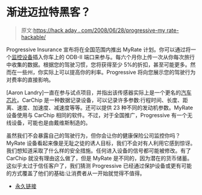 # 渐进迈拉特黑客？

> 原文:[https://hack aday . com/2008/06/28/progressive-my rate-hackable/](https://hackaday.com/2008/06/28/progressive-myrate-hackable/)

Progressive Insurance 宣布将在全国范围内推出 MyRate 计划。你可以通过将一个[监控设备](http://auto.progressive.com/progressive-car-insurance/myrate-device.aspx)插入你车上的 ODB-II 端口来参与。每六个月你上传一次从你每次旅行中收集的数据。根据您的驾驶习惯，您将获得至少 5%的折扣，甚至可能更多。然而在一些州，你实际上可以提高你的利率。Progressive 将向您展示您的驾驶行为对费率的直接影响。

[Aaron Landry]一直在参与试点项目，并指出该传感器实际上是一个更名的[汽车芯片](http://www.davisnet.com/drive/products/carchip_products.asp)。CarChip 是一种数据记录设备，可以记录许多参数:行程时间、长度、距离、速度、加速度、减速度等等。还可以提供 23 种不同的发动机参数。MyRate 设备使用与 CarChip 相同的软件。不过，对于全国推广，Progressive 有一个无线设备，可能也是由戴维斯制造的。

虽然我们不会暴露自己的驾驶行为，但你会让你的健康保险公司监控你吗？MyRate 设备看起来像是无耻之徒的诱人目标，我们不会对有人利用它感到惊讶。我们想知道采取了什么样的安全措施。任何进入设备的信号都可能被修改。有了 CarChip 就没有理由这么做了，但是 MyRate 是不同的，因为潜在的货币储蓄。这似乎太过于信任客户了，我们猜测 Progressive 已经通过保护设备或更有可能的方式覆盖了他们的基础:让消费者从一开始就觉得不值得。

*   [永久链接](http://newsroom.progressive.com/2008/June/myrate-launch.aspx)